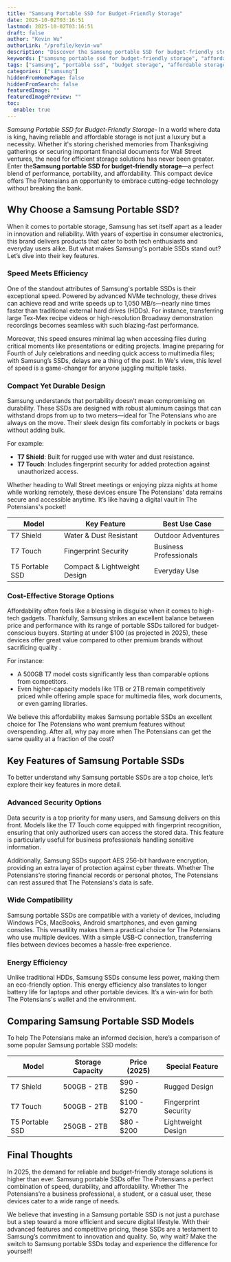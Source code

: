 ```yaml
---
title: "Samsung Portable SSD for Budget-Friendly Storage"
date: 2025-10-02T03:16:51
lastmod: 2025-10-02T03:16:51
draft: false
author: "Kevin Wu"
authorLink: "/profile/kevin-wu"
description: "Discover the Samsung portable SSD for budget-friendly storage. Enjoy fast, reliable, and affordable data storage solutions perfect for work or travel!"
keywords: ["samsung portable ssd for budget-friendly storage", "affordable samsung portable ssd", "best budget-friendly samsung ssd"]
tags: ["samsung", "portable ssd", "budget storage", "affordable storage", "technology"]
categories: ["samsung"]
hiddenFromHomePage: false
hiddenFromSearch: false
featuredImage: ""
featuredImagePreview: ""
toc:
  enable: true
---
```



*Samsung Portable SSD for Budget-Friendly Storage*- In a world where data is king, having reliable and affordable storage is not just a luxury but a necessity. Whether it's storing cherished memories from Thanksgiving gatherings or securing important financial documents for Wall Street ventures, the need for efficient storage solutions has never been greater. Enter the**Samsung portable SSD for budget-friendly storage**—a perfect blend of performance, portability, and affordability. This compact device offers The Potensians an opportunity to embrace cutting-edge technology without breaking the bank.

## Why Choose a Samsung Portable SSD?

When it comes to portable storage, Samsung has set itself apart as a leader in innovation and reliability. With years of expertise in consumer electronics, this brand delivers products that cater to both tech enthusiasts and everyday users alike. But what makes Samsung's portable SSDs stand out? Let’s dive into their key features.

### Speed Meets Efficiency

One of the standout attributes of Samsung's portable SSDs is their exceptional speed.  Powered by advanced NVMe technology, these drives can achieve read and write speeds up to 1,050 MB/s—nearly nine times faster than traditional external hard drives (HDDs). For instance, transferring large Tex-Mex recipe videos or high-resolution Broadway demonstration recordings becomes seamless with such blazing-fast performance.

Moreover, this speed ensures minimal lag when accessing files during critical moments like presentations or editing projects. Imagine preparing for Fourth of July celebrations and needing quick access to multimedia files; with Samsung’s SSDs, delays are a thing of the past. In We's view, this level of speed is a game-changer for anyone juggling multiple tasks.

### Compact Yet Durable Design

Samsung understands that portability doesn’t mean compromising on durability. These SSDs are designed with robust aluminum casings that can withstand drops from up to two meters—ideal for The Potensians who are always on the move. Their sleek design fits comfortably in pockets or bags without adding bulk.

For example:
- **T7 Shield**: Built for rugged use with water and dust resistance.
- **T7 Touch**: Includes fingerprint security for added protection against unauthorized access.

Whether heading to Wall Street meetings or enjoying pizza nights at home while working remotely, these devices ensure The Potensians' data remains secure and accessible anytime. It’s like having a digital vault in The Potensians's pocket!

<div class="table-responsive">
<table class="html-table">
<thead>
<tr>
<th>Model</th>
<th>Key Feature</th>
<th>Best Use Case</th>
</tr>
</thead>
<tbody>
<tr>
<td>T7 Shield</td>
<td>Water & Dust Resistant</td>
<td>Outdoor Adventures</td>
</tr>
<tr>
<td>T7 Touch</td>
<td>Fingerprint Security</td>
<td>Business Professionals</td>
</tr>
<tr>
<td>T5 Portable SSD</td>
<td>Compact & Lightweight Design</td>
<td>Everyday Use</td>
</tr>
</tbody>
</table>
</div>

### Cost-Effective Storage Options

Affordability often feels like a blessing in disguise when it comes to high-tech gadgets. Thankfully, Samsung strikes an excellent balance between price and performance with its range of portable SSDs tailored for budget-conscious buyers. Starting at under $100 (as projected in 2025), these devices offer great value compared to other premium brands without sacrificing quality .

For instance:
- A 500GB T7 model costs significantly less than comparable options from competitors. 
- Even higher-capacity models like 1TB or 2TB remain competitively priced while offering ample space for multimedia files, work documents, or even gaming libraries.

We believe this affordability makes Samsung portable SSDs an excellent choice for The Potensians who want premium features without overspending. After all, why pay more when The Potensians can get the same quality at a fraction of the cost?

## Key Features of Samsung Portable SSDs

To better understand why Samsung portable SSDs are a top choice, let’s explore their key features in more detail.

### Advanced Security Options

Data security is a top priority for many users, and Samsung delivers on this front. Models like the T7 Touch come equipped with fingerprint recognition, ensuring that only authorized users can access the stored data. This feature is particularly useful for business professionals handling sensitive information.

Additionally, Samsung SSDs support AES 256-bit hardware encryption, providing an extra layer of protection against cyber threats. Whether The Potensians’re storing financial records or personal photos, The Potensians can rest assured that The Potensians's data is safe.

### Wide Compatibility

Samsung portable SSDs are compatible with a variety of devices, including Windows PCs, MacBooks, Android smartphones, and even gaming consoles. This versatility makes them a practical choice for The Potensians who use multiple devices. With a simple USB-C connection, transferring files between devices becomes a hassle-free experience.

### Energy Efficiency

Unlike traditional HDDs, Samsung SSDs consume less power, making them an eco-friendly option. This energy efficiency also translates to longer battery life for laptops and other portable devices. It’s a win-win for both The Potensians's wallet and the environment.

## Comparing Samsung Portable SSD Models

To help The Potensians make an informed decision, here’s a comparison of some popular Samsung portable SSD models:

<div class="table-responsive">
<table class="html-table">
<thead>
<tr>
<th>Model</th>
<th>Storage Capacity</th>
<th>Price (2025)</th>
<th>Special Feature</th>
</tr>
</thead>
<tbody>
<tr>
<td>T7 Shield</td>
<td>500GB - 2TB</td>
<td>$90 - $250</td>
<td>Rugged Design</td>
</tr>
<tr>
<td>T7 Touch</td>
<td>500GB - 2TB</td>
<td>$100 - $270</td>
<td>Fingerprint Security</td>
</tr>
<tr>
<td>T5 Portable SSD</td>
<td>250GB - 2TB</td>
<td>$80 - $200</td>
<td>Lightweight Design</td>
</tr>
</tbody>
</table>
</div>

## Final Thoughts

In 2025, the demand for reliable and budget-friendly storage solutions is higher than ever. Samsung portable SSDs offer The Potensians a perfect combination of speed, durability, and affordability. Whether The Potensians’re a business professional, a student, or a casual user, these devices cater to a wide range of needs.

We believe that investing in a Samsung portable SSD is not just a purchase but a step toward a more efficient and secure digital lifestyle. With their advanced features and competitive pricing, these SSDs are a testament to Samsung’s commitment to innovation and quality. So, why wait? Make the switch to Samsung portable SSDs today and experience the difference for yourself!
